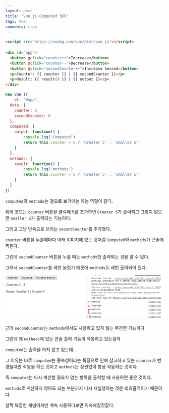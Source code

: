 ```yaml
---
layout: post
title: "Vue.js Computed 정리"
tags: Vue
comments: true
---
```


```html
<script src="https://unpkg.com/vue/dist/vue.js"></script>

<div id="app">
  <button @click="counter++">Increase</button>
  <button @click="counter--">Decrease</button>
  <button @click="secondCounter++">Increase Second</button>
  <p>Counter: {{ counter }} | {{ secondCounter }}</p>
  <p>Result: {{ result() }} | {{ output }}</p>
</div>
```

```javascript
new Vue ({
	el: "#app",
  data: {
  	counter: 0,
    secondCounter: 0
  },
  computed: {
  	output: function() {
    	console.log('Computed')
    	return this.counter > 5 ? 'Greater 5' : 'Smaller 5'
    }
  },
  methods: {
  	result: function() {
    	console.log('methods')
    	return this.counter > 5 ? 'Greater 5' : 'Smaller 5'
    }
  }
})
```

`computed`와 `methods`는 겉으로 보기에는 하는 역할이 같다.

위에 코드는 `counter` 버튼을 클릭해 5를 초과하면 `Greater 5`가 출력되고 그렇지 않으면 `Smaller 5`가 출력되는 기능이다.

그리고 그냥 단독으로 쓰이는 `secondCounter`를 추가했다.

`counter` 버튼을 누를때마다 아래 이미지에 있는 것처럼 `Computed`와 `methods`가 콘솔에 찍힌다.

그런데 `secondCounter` 버튼을 누를 때는 `methods`만 출력되는 것을 알 수 있다.

그래서 `secondCounter`를 세번 눌렀기 때문에 `methods`도 세번 출력되어 있다.

<img src="/images/computed.png">

근데 `secondCounter`는 `methods`에서도 사용하고 있지 않는 무관한 기능이다.

그런데 왜 `methods`에 있는 콘솔 출력 기능이 작동하고 있는걸까

`computed`는 출력을 하지 않고 있는데...



그 이유는 바로 `computed`는 종속성이라는 특징으로 인해 참고하고 있는 `counter`가 변경될때만 작동을 하는 것이고 `methods`는 상관없이 항상 작동하는 것이다.

즉 `computed`는 다시 계산할 필요가 없는 항목을 출력할 때 사용하면 좋은 것이다.

`methods`로 계산하지 않아도 되는 부분까지 다시 재실행하는 것은 비효율적이기 때문이다.

살짝 복잡한 개념이지만 계속 사용하다보면 익숙해질것같다.